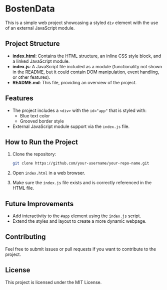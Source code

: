 # BostenData

This is a simple web project showcasing a styled `div` element with the use of an external JavaScript module.

## Project Structure

- **index.html**: Contains the HTML structure, an inline CSS style block, and a linked JavaScript module.
- **index.js**: A JavaScript file included as a module (functionality not shown in the README, but it could contain DOM manipulation, event handling, or other features).
- **README.md**: This file, providing an overview of the project.

## Features

- The project includes a `<div>` with the `id="app"` that is styled with:
  - Blue text color
  - Grooved border style
- External JavaScript module support via the `index.js` file.

## How to Run the Project

1. Clone the repository:
    ```bash
    git clone https://github.com/your-username/your-repo-name.git
    ```

2. Open `index.html` in a web browser.

3. Make sure the `index.js` file exists and is correctly referenced in the HTML file.

## Future Improvements

- Add interactivity to the `#app` element using the `index.js` script.
- Extend the styles and layout to create a more dynamic webpage.

## Contributing

Feel free to submit issues or pull requests if you want to contribute to the project.

## License

This project is licensed under the MIT License.
